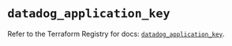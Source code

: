 # `datadog_application_key`

Refer to the Terraform Registry for docs: [`datadog_application_key`](https://registry.terraform.io/providers/datadog/datadog/3.68.0/docs/resources/application_key).
